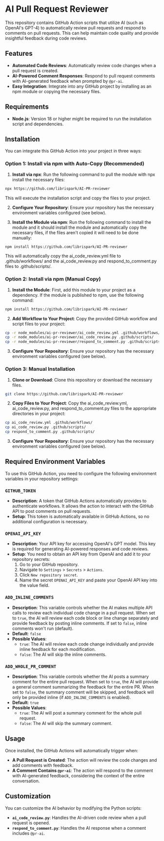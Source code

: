 # AI Pull Request Reviewer

This repository contains GitHub Action scripts that utilize AI (such as OpenAI's GPT-4) to automatically review pull requests and respond to comments on pull requests. This can help maintain code quality and provide insightful feedback during code reviews.

## Features

- **Automated Code Reviews**: Automatically review code changes when a pull request is created.
- **AI-Powered Comment Responses**: Respond to pull request comments with AI-generated feedback when prompted by `@pr-ai`.
- **Easy Integration**: Integrate into any GitHub project by installing as an npm module or copying the necessary files.

## Requirements

- **Node.js**: Version 18 or higher might be required to run the installation script and dependencies.

## Installation

You can integrate this GitHub Action into your project in three ways:

### Option 1: Install via npm with Auto-Copy (Recommended)

1. **Install via npx**: Run the following command to pull the module with npx install the necessary files:

```bash
npx https://github.com/librispark/AI-PR-reviewer
```
This will execute the installation script and copy the files to your project.

2. **Configure Your Repository**: Ensure your repository has the necessary environment variables configured (see below).

3. **Install the Module via npm**: 
Run the following command to install the module and it should install the module and automatically copy the necessary files, if the files aren't copied it will need to be done manually:

```bash
npm install https://github.com/librispark/AI-PR-reviewer
```

This will automatically copy the ai_code_review.yml file to .github/workflows/ and the ai_code_review.py and respond_to_comment.py files to .github/scripts/.

### Option 2: Install via npm (Manual Copy)
1. **Install the Module**: First, add this module to your project as a dependency. If the module is published to npm, use the following command:

```bash
npm install https://github.com/librispark/AI-PR-reviewer
```

2. **Add Workflow to Your Project**: Copy the provided GitHub workflow and script files to your project:

```bash
cp -r node_modules/ai-pr-reviewer/ai_code_review.yml .github/workflows/
cp -r node_modules/ai-pr-reviewer/ai_code_review.py .github/scripts/
cp -r node_modules/ai-pr-reviewer/respond_to_comment.py .github/scripts/
```

3. **Configure Your Repository**: Ensure your repository has the necessary environment variables configured (see below).

### Option 3: Manual Installation
1. **Clone or Download**: Clone this repository or download the necessary files.

```bash
git clone https://github.com/librispark/AI-PR-reviewer
```

2. **Copy Files to Your Project**: Copy the ai_code_review.yml, ai_code_review.py, and respond_to_comment.py files to the appropriate directories in your project:

```bash
cp ai_code_review.yml .github/workflows/
cp ai_code_review.py .github/scripts/
cp respond_to_comment.py .github/scripts/
```

3. **Configure Your Repository**: Ensure your repository has the necessary environment variables configured (see below).

## Required Environment Variables

To use this GitHub Action, you need to configure the following environment variables in your repository settings:

### `GITHUB_TOKEN`

- **Description**: A token that GitHub Actions automatically provides to authenticate workflows. It allows the action to interact with the GitHub API to post comments on pull requests.
- **Setup**: This token is automatically available in GitHub Actions, so no additional configuration is necessary.

### `OPENAI_API_KEY`

- **Description**: Your API key for accessing OpenAI's GPT model. This key is required for generating AI-powered responses and code reviews.
- **Setup**: You need to obtain an API key from OpenAI and add it to your repository secrets:
  1. Go to your GitHub repository.
  2. Navigate to `Settings` > `Secrets` > `Actions`.
  3. Click `New repository secret`.
  4. Name the secret `OPENAI_API_KEY` and paste your OpenAI API key into the value field.

### `ADD_INLINE_COMMENTS`

- **Description**: This variable controls whether the AI makes multiple API calls to review each individual code change in a pull request. When set to `true`, the AI will review each code block or line change separately and provide feedback by posting inline comments. If set to `false`, inline comments won't run (default).
- **Default**: `false`
- **Possible Values**:
  - `true`: The AI will review each code change individually and provide inline feedback for each modification.
  - `false`: The AI will skip the inline comments.

### `ADD_WHOLE_PR_COMMENT`

- **Description**: This variable controls whether the AI posts a summary comment for the entire pull request. When set to `true`, the AI will provide a general comment summarizing the feedback for the entire PR. When set to `false`, the summary comment will be skipped, and feedback will only be provided inline (if `ADD_INLINE_COMMENTS` is enabled).
- **Default**: `true`
- **Possible Values**:
  - `true`: The AI will post a summary comment for the whole pull request.
  - `false`: The AI will skip the summary comment.

## Usage

Once installed, the GitHub Actions will automatically trigger when:

- **A Pull Request is Created**: The action will review the code changes and add comments with feedback.
- **A Comment Contains `@pr-ai`**: The action will respond to the comment with AI-generated feedback, considering the context of the entire conversation.

## Customization

You can customize the AI behavior by modifying the Python scripts:

- **`ai_code_review.py`**: Handles the AI-driven code review when a pull request is opened.
- **`respond_to_comment.py`**: Handles the AI response when a comment includes `@pr-ai`.
